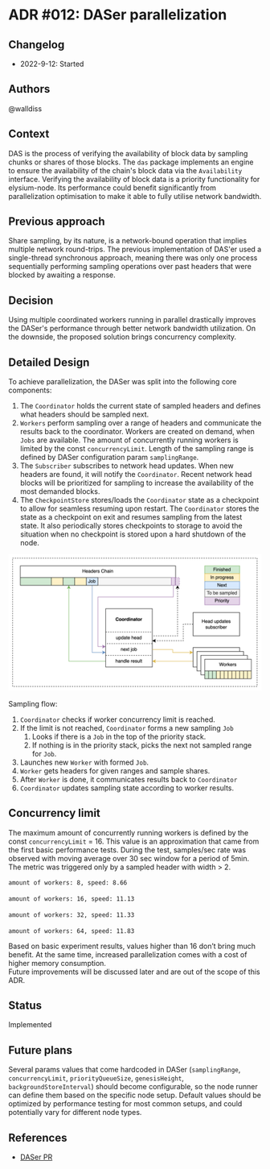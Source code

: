 # ADR #012: DASer parallelization

## Changelog

- 2022-9-12: Started

## Authors

@walldiss

## Context

DAS is the process of verifying the availability of block data by sampling chunks or shares of those blocks. The `das` package implements an engine to ensure the availability of the chain's block data via the `Availability` interface.
Verifying the availability of block data is a priority functionality for elysium-node. Its performance could benefit significantly from parallelization optimisation to make it able to fully utilise network bandwidth.

## Previous approach

Share sampling, by its nature, is a network-bound operation that implies multiple network round-trips.
The previous implementation of DAS'er used a single-thread synchronous approach,
meaning there was only one process sequentially performing sampling operations over past headers that were blocked by awaiting a response.

## Decision

Using multiple coordinated workers running in parallel drastically improves the DASer's performance through better network bandwidth utilization. On the downside, the proposed solution brings concurrency complexity.

## Detailed Design

To achieve parallelization, the DASer was split into the following core components:

1. The `Coordinator` holds the current state of sampled headers and defines what headers should be sampled next.
2. `Workers` perform sampling over a range of headers and communicate the results back to the coordinator. Workers are created on demand, when `Jobs` are available. The amount of concurrently running workers is limited by the const `concurrencyLimit`.  Length of the sampling range is defined by DASer configuration param `samplingRange`.
3. The `Subscriber` subscribes to network head updates. When new headers are found, it will notify the `Coordinator`. Recent network head blocks will be prioritized for sampling to increase the availability of the most demanded blocks.
4. The `CheckpointStore` stores/loads the `Coordinator` state as a checkpoint to allow for seamless resuming upon restart. The `Coordinator` stores the state as a checkpoint on exit and resumes sampling from the latest state.
It also periodically stores checkpoints to storage to avoid the situation when no checkpoint is stored upon a hard shutdown of the node.

![image](./img/daser-architecture-diagram.png)

Sampling flow:

1. `Coordinator` checks if worker concurrency limit is reached.
2. If the limit is not reached, `Coordinator` forms a new sampling `Job`
   1. Looks if there is a `Job` in the top of the priority stack.
   2. If nothing is in the priority stack, picks the next not sampled range for `Job`.
3. Launches new `Worker` with formed `Job`.
4. `Worker` gets headers for given ranges and sample shares.
5. After `Worker` is done, it communicates results back to `Coordinator`
6. `Coordinator` updates sampling state according to worker results.

## Concurrency limit

The maximum amount of concurrently running workers is defined by the const `concurrencyLimit` = 16. This value is an approximation that came from the first basic performance tests.
During the test, samples/sec rate was observed with moving average over 30 sec window for a period of 5min. The metric was triggered only by a sampled header with width > 2.

```text
amount of workers: 8, speed: 8.66

amount of workers: 16, speed: 11.13

amount of workers: 32, speed: 11.33

amount of workers: 64, speed: 11.83
```

Based on basic experiment results, values higher than 16 don’t bring much benefit. At the same time, increased parallelization comes with a cost of higher memory consumption.  
Future improvements will be discussed later and are out of the scope of this ADR.

## Status

Implemented

## Future plans

Several params values that come hardcoded in DASer (`samplingRange`, `concurrencyLimit`, `priorityQueueSize`, `genesisHeight`, `backgroundStoreInterval`) should become configurable, so the node runner can define them based on the specific node setup. Default values should be optimized by performance testing for most common setups, and could potentially vary for different node types.  

## References

- [DASer PR](https://github.com/elysiumorg/elysium-node/pull/988/)
